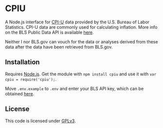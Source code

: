 # CPIU
A Node.js interface for [CPI-U](https://www.bls.gov/cpi/) data provided by the U.S. Bureau of Labor Statistics. CPI-U data are commonly used for calculating inflation. More info on the BLS Public Data API is available [here](https://www.bls.gov/developers/home.htm).

Neither I nor BLS.gov can vouch for the data or analyses derived from these data after the data have been retrieved from BLS.gov.

## Installation

Requires [Node.js](https://nodejs.org). Get the module with `npm install cpiu` and use it with `var cpiu = require('cpiu');`.

Move `.env.example` to `.env` and enter your BLS API key, which can be obtained [here](https://data.bls.gov/registrationEngine/).

## License

This code is licensed under [GPLv3](LICENSE).
